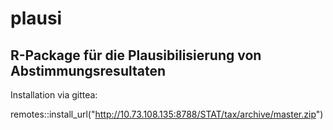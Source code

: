 # plausi

## R-Package für die Plausibilisierung von Abstimmungsresultaten

Installation via gittea:

remotes::install_url("http://10.73.108.135:8788/STAT/tax/archive/master.zip")